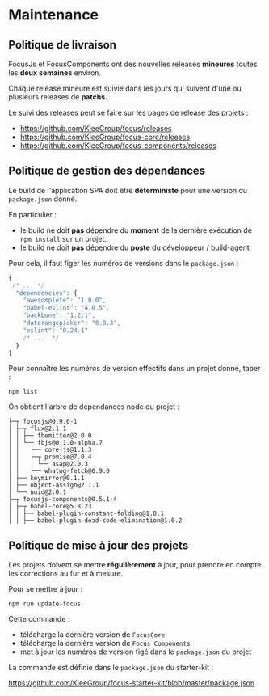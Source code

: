 Maintenance
===========

## Politique de livraison

FocusJs et FocusComponents ont des nouvelles releases **mineures** toutes les **deux semaines** environ.

Chaque release mineure est suivie dans les jours qui suivent d'une ou plusieurs releases de **patchs**.

Le suivi des releases peut se faire sur les pages de release des projets :
  * https://github.com/KleeGroup/focus/releases
  * https://github.com/KleeGroup/focus-core/releases
  * https://github.com/KleeGroup/focus-components/releases

## Politique de gestion des dépendances

Le build de l'application SPA doit être **déterministe** pour une version du `package.json` donné.

En particulier :
  * le build ne doit **pas** dépendre du **moment** de la dernière exécution de `npm install` sur un projet.
  * le build ne doit **pas** dépendre du **poste** du développeur / build-agent

Pour cela, il faut figer les numéros de versions dans le `package.json` :

```javascript
{
 /* ... */
  "dependencies": {
    "awesomplete": "1.0.0",
    "babel-eslint": "4.0.5",
    "backbone": "1.2.1",
    "daterangepicker": "0.0.3",
    "eslint": "0.24.1"
    /* ...  */
  }
}
```

Pour connaître les numéros de version effectifs dans un projet donné, taper :

```
npm list
```

On obtient l'arbre de dépendances node du projet :

```
├─┬ focusjs@0.9.0-1
│ ├─┬ flux@2.1.1
│ │ ├── fbemitter@2.0.0
│ │ └─┬ fbjs@0.1.0-alpha.7
│ │   ├── core-js@1.1.3
│ │   ├─┬ promise@7.0.4
│ │   │ └── asap@2.0.3
│ │   └── whatwg-fetch@0.9.0
│ ├── keymirror@0.1.1
│ ├── object-assign@2.1.1
│ └── uuid@2.0.1
├─┬ focusjs-components@0.5.1-4
│ ├─┬ babel-core@5.8.23
│ │ ├── babel-plugin-constant-folding@1.0.1
│ │ ├── babel-plugin-dead-code-elimination@1.0.2
```

## Politique de mise à jour des projets

Les projets doivent se mettre **régulièrement** à jour, pour prendre en compte les corrections au fur et à mesure.

Pour se mettre à jour :

```
npm run update-focus
```

Cette commande :
  * télécharge la dernière version de `FocusCore`
  * télécharge la dernière version de `Focus Components`
  * met à jour les numéros de version figé dans le `package.json` du projet

La commande est définie dans le `package.json` du starter-kit :

https://github.com/KleeGroup/focus-starter-kit/blob/master/package.json
